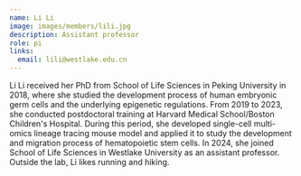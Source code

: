 ```yaml
---
name: Li Li
image: images/members/lili.jpg
description: Assistant professor
role: pi
links:
  email: lili@westlake.edu.cn
---
```


Li Li received her PhD from School of Life Sciences in Peking University in 2018, where she studied the development process of human embryonic germ cells and the underlying epigenetic regulations. From 2019 to 2023, she conducted postdoctoral training at Harvard Medical School/Boston Children's Hospital. During this period, she developed single-cell multi-omics lineage tracing mouse model and applied it to study the development and migration process of hematopoietic stem cells. In 2024, she joined School of Life Sciences in Westlake University as an assistant professor. Outside the lab, Li likes running and hiking. 
